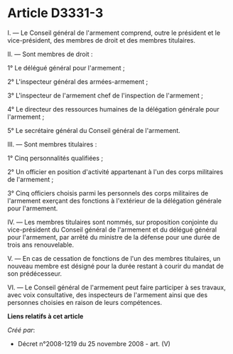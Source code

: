 # Article D3331-3

I. ― Le Conseil général de l'armement comprend, outre le président et le vice-président, des membres de droit et des membres
titulaires.

II. ― Sont membres de droit :

1° Le délégué général pour l'armement ;

2° L'inspecteur général des armées-armement ;

3° L'inspecteur de l'armement chef de l'inspection de l'armement ;

4° Le directeur des ressources humaines de la délégation générale pour l'armement ;

5° Le secrétaire général du Conseil général de l'armement.

III. ― Sont membres titulaires :

1° Cinq personnalités qualifiées ;

2° Un officier en position d'activité appartenant à l'un des corps militaires de l'armement ;

3° Cinq officiers choisis parmi les personnels des corps militaires de l'armement exerçant des fonctions à l'extérieur de la
délégation générale pour l'armement.

IV. ― Les membres titulaires sont nommés, sur proposition conjointe du vice-président du Conseil général de l'armement et du
délégué général pour l'armement, par arrêté du ministre de la défense pour une durée de trois ans renouvelable.

V. ― En cas de cessation de fonctions de l'un des membres titulaires, un nouveau membre est désigné pour la durée restant à
courir du mandat de son prédécesseur.

VI. ― Le Conseil général de l'armement peut faire participer à ses travaux, avec voix consultative, des inspecteurs de
l'armement ainsi que des personnes choisies en raison de leurs compétences.

**Liens relatifs à cet article**

_Créé par_:

  - Décret n°2008-1219 du 25 novembre 2008 - art. (V)
